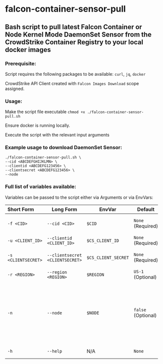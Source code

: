 # falcon-container-sensor-pull
## Bash script to pull latest Falcon Container or Node Kernel Mode DaemonSet Sensor from the CrowdStrike Container Registry to your local docker images

### Prerequisite: 
Script requires the following packages to be available: `curl`, `jq`, `docker`

CrowdStrike API Client created with `Falcon Images Download` scope assigned.
### Usage:
Make the script file executable `chmod +x ./falcon-container-sensor-pull.sh`

Ensure docker is running locally.

Execute the script with the relevant input arguments

### Example usage to download DaemonSet Sensor:
```
./falcon-container-sensor-pull.sh \
--cid <ABCDEFGHIJKLMN> \
--clientid <ABCDEFG123456> \
--clientsecret <ABCDEFG123456> \
--node
```
### Full list of variables available:
Variables can be passed to the script either via Arguments or via EnvVars:

| Short Form         | Long Form                      | EnvVar             | Default           |Description                                                                             | 
|:-------------------|--------------------------------|--------------------|-------------------|----------------------------------------------------------------------------------------|
| `-f <CID>`         | `--cid <CID>`                  | `$CID`             | `None` (Required) |CrowdStrike Customer ID (CID)                                                           | 
| `-u <CLIENT_ID>`   | `--clientid <CLIENT_ID>`       | `$CS_CLIENT_ID`    | `None` (Required) |CrowdStrike API Client ID                                                               | 
| `-s <CLIENTSECRET>`| `--clientsecret <CLIENTSECRET>`| `$CS_CLIENT_SECRET`| `None` (Required) |CrowdStrike API Client Secret                                                           | 
| `-r <REGION>`      | `--region <REGION>`            | `$REGION`          | `US-1` (Optional) |CrowdStrike Region                                                                      | 
| `-n`               | `--node`                       | `$NODE`            | `false` (Optional)|Flag to download Node Sensor, if not set script defaults to downloading container sensor| 
| `-h`               | `--help`                       | N/A                | `None`            |Display help message                                                                    | 



